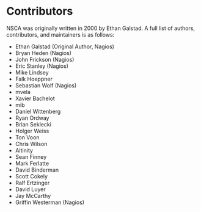 Contributors
============

NSCA was originally written in 2000 by Ethan Galstad.
A full list of authors, contributors, and maintainers is as follows:

 * Ethan Galstad (Original Author, Nagios)
 * Bryan Heden (Nagios)
 * John Frickson (Nagios)
 * Eric Stanley (Nagios)
 * Mike Lindsey
 * Falk Hoeppner
 * Sebastian Wolf (Nagios)
 * mvela
 * Xavier Bachelot
 * mib
 * Daniel Wittenberg
 * Ryan Ordway
 * Brian Seklecki
 * Holger Weiss
 * Ton Voon
 * Chris Wilson
 * Altinity
 * Sean Finney
 * Mark Ferlatte
 * David Binderman
 * Scott Cokely
 * Ralf Ertzinger
 * David Luyer
 * Jay McCarthy
 * Griffin Westerman (Nagios)
